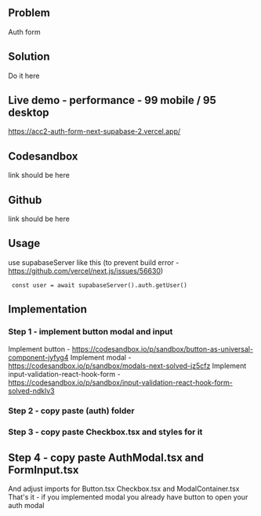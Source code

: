 ## Problem

Auth form

## Solution

Do it here

## Live demo - performance - 99 mobile / 95 desktop
https://acc2-auth-form-next-supabase-2.vercel.app/

## Codesandbox
link should be here

## Github
link should be here

## Usage

use supabaseServer like this (to prevent build error - https://github.com/vercel/next.js/issues/56630)
```tsx
 const user = await supabaseServer().auth.getUser()
```

## Implementation

### Step 1 - implement button modal and input
Implement button - https://codesandbox.io/p/sandbox/button-as-universal-component-jyfyg4
Implement modal - https://codesandbox.io/p/sandbox/modals-next-solved-jz5cfz
Implement input-validation-react-hook-form - https://codesandbox.io/p/sandbox/input-validation-react-hook-form-solved-ndklv3

### Step 2 - copy paste (auth) folder

### Step 3 - copy paste Checkbox.tsx and styles for it

## Step 4 - copy paste AuthModal.tsx and FormInput.tsx
And adjust imports for Button.tsx Checkbox.tsx and ModalContainer.tsx
That's it - if you implemented modal you already have button to open your auth modal
